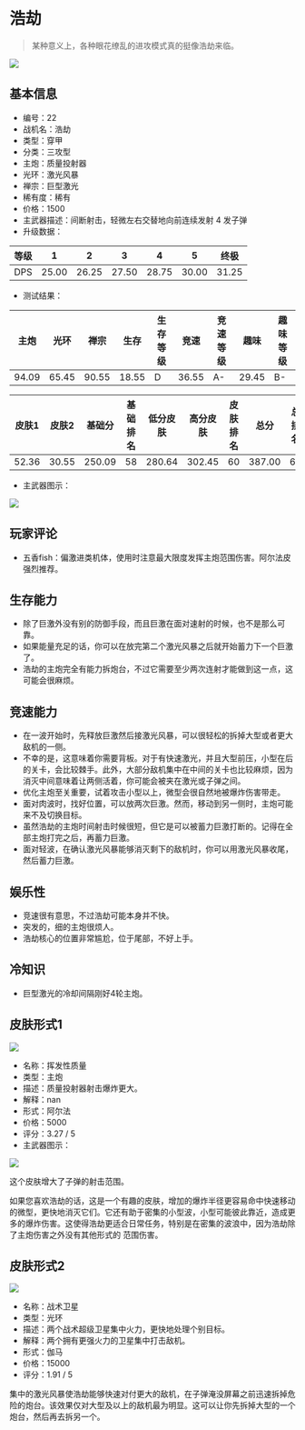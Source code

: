 # 浩劫

> 某种意义上，各种眼花缭乱的进攻模式真的挺像浩劫来临。

<img src="/ships/ship_22.png" style={{zoom:1}}/>

## 基本信息

- 编号：22
- 战机名：浩劫
- 类型：穿甲
- 分类：三攻型
- 主炮：质量投射器
- 光环：激光风暴
- 禅宗：巨型激光
- 稀有度：稀有
- 价格：1500
- 主武器描述：间断射击，轻微左右交替地向前连续发射 4 发子弹
- 升级数据：

| 等级 | 1 | 2 | 3 | 4 | 5 | 终极 |
|--|--|--|--|--|--|--|
| DPS | 25.00 | 26.25 | 27.50 | 28.75 | 30.00 | 31.25 |

- 测试结果：

| 主炮 | 光环 | 禅宗 | 生存 | 生存等级 | 竞速 | 竞速等级 | 趣味 | 趣味等级 |
|--|--|--|--|--|--|--|--|--|
| 94.09 | 65.45 | 90.55 | 18.55 | D | 36.55 | A- | 29.45 | B- |

| 皮肤1 | 皮肤2 | 基础分 | 基础排名 | 低分皮肤 | 高分皮肤 | 皮肤排名 | 总分 | 总排名 |
|--|--|--|--|--|--|--|--|--|
| 52.36 | 30.55 | 250.09 | 58 | 280.64 | 302.45 | 60 | 387.00 | 66 |

- 主武器图示：

<img src="/illustration/main_22.gif" style={{zoom:1}}/>

## 玩家评论

- 五香fish：偏激进类机体，使用时注意最大限度发挥主炮范围伤害。阿尔法皮强烈推荐。

## 生存能力

- 除了巨激外没有别的防御手段，而且巨激在面对速射的时候，也不是那么可靠。
- 如果能量充足的话，你可以在放完第二个激光风暴之后就开始蓄力下一个巨激了。
- 浩劫的主炮完全有能力拆炮台，不过它需要至少两次连射才能做到这一点，这可能会很麻烦。

## 竞速能力

- 在一波开始时，先释放巨激然后接激光风暴，可以很轻松的拆掉大型或者更大敌机的一侧。
- 不幸的是，这意味着你需要背板。对于有快速激光，并且大型前压，小型在后的关卡，会比较棘手。此外，大部分敌机集中在中间的关卡也比较麻烦，因为消灭中间意味着让两侧活着，你可能会被夹在激光或子弹之间。
- 优化主炮至关重要，试着攻击小型以上，微型会很自然地被爆炸伤害带走。
- 面对肉波时，找好位置，可以放两次巨激。然而，移动到另一侧时，主炮可能来不及切换目标。
- 虽然浩劫的主炮时间射击时候很短，但它是可以被蓄力巨激打断的。记得在全部主炮打完之后，再蓄力巨激。
- 面对轻波，在确认激光风暴能够消灭剩下的敌机时，你可以用激光风暴收尾，然后蓄力巨激。

## 娱乐性

- 竞速很有意思，不过浩劫可能本身并不快。
- 突发的，细的主炮很烦人。
- 浩劫核心的位置非常尴尬，位于尾部，不好上手。

## 冷知识

- 巨型激光的冷却间隔刚好4轮主炮。

## 皮肤形式1

<img src="/ships/ship_22_apex_1.png" style={{zoom:1}}/>

- 名称：挥发性质量
- 类型：主炮
- 描述：质量投射器射击爆炸更大。
- 解释：nan
- 形式：阿尔法
- 价格：5000
- 评分：3.27 / 5
- 主武器图示：

<img src="/illustration/main_22_alpha.gif" style={{zoom:1}}/>

这个皮肤增大了子弹的射击范围。

如果您喜欢浩劫的话，这是一个有趣的皮肤，增加的爆炸半径更容易命中快速移动的微型，更快地消灭它们。它还有助于密集的小型波，小型可能彼此靠近，造成更多的爆炸伤害。这使得浩劫更适合日常任务，特别是在密集的波浪中，因为浩劫除了主炮伤害之外没有其他形式的 范围伤害。

## 皮肤形式2

<img src="/ships/ship_22_apex_2.png" style={{zoom:1}}/>

- 名称：战术卫星
- 类型：光环
- 描述：两个战术超级卫星集中火力，更快地处理个别目标。
- 解释：两个拥有更强火力的卫星集中打击敌机。
- 形式：伽马
- 价格：15000
- 评分：1.91 / 5

集中的激光风暴使浩劫能够快速对付更大的敌机，在子弹淹没屏幕之前迅速拆掉危险的炮台。该效果仅对大型及以上的敌机最为明显。这可以让你先拆掉大型的一个炮台，然后再去拆另一个。
